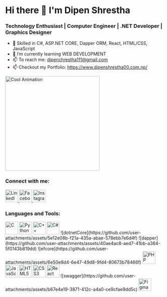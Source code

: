 # Hi there 👋 I'm Dipen Shrestha 
###  Technology Enthusiast | Computer Engineer | .NET Developer | Graphics Designer
- 🌟 Skilled in C#, ASP.NET CORE, Dapper ORM, React, HTML/CSS, JavaScript
- 🌱 I’m currently learning WEB DEVELOPMENT
- 📫 To reach me: dipenchrestha111@gmail.com
- 📫 Checkout my Portfolio: https://www.dipenshrestha00.com.np/
<div>
  <div>
    <img src="https://media.giphy.com/media/3o7abKhOpu0NwenH3O/giphy.gif" width="300px" alt="Cool Animation">
  </div>
  <div>
    <h3> Connect with me:</h3>
    <a href="https://www.linkedin.com/in/dipen-stha/" target="_blank">
      <img src="https://upload.wikimedia.org/wikipedia/commons/e/e9/Linkedin_icon.svg" alt="LinkedIn" width="40">
    </a>
    <a href="https://www.facebook.com/whoisdipen/" target="_blank">
      <img src="https://upload.wikimedia.org/wikipedia/commons/5/51/Facebook_f_logo_%282019%29.svg" alt="Facebook" width="40">
    </a>
    <a href="https://www.instagram.com/dipen.sth/" target="_blank">
      <img src="https://upload.wikimedia.org/wikipedia/commons/a/a5/Instagram_icon.png" alt="Instagram" width="40">
    </a>
  </div>
  <div>
    <h3> Languages and Tools:</h3>
    <img src="https://upload.wikimedia.org/wikipedia/commons/1/19/C_Logo.png" alt="C" width="40" />
    <img src="https://upload.wikimedia.org/wikipedia/commons/c/c3/Python-logo-notext.svg" alt="Python" width="40" />
    <img src="https://upload.wikimedia.org/wikipedia/commons/1/18/ISO_C%2B%2B_Logo.svg" alt="C++" width="40" />
    <img src="https://upload.wikimedia.org/wikipedia/commons/4/4f/Csharp_Logo.png" alt="C#" width="40" />
    ![dotnetCore](https://github.com/user-attachments/assets/5e12e08b-f21a-435a-abae-578ebb7e6d4f)
    ![dapper](https://github.com/user-attachments/assets/40ae4ac8-aed7-41bb-a364-5f0143b819dd)
    ![efcore](https://github.com/user-attachments/assets/6e50e8d4-6e47-49d8-9fd4-80673b78466f)
    <img src="https://www.vectorlogo.zone/logos/php/php-icon.svg" alt="PHP" width="40" />
    <img src="https://www.vectorlogo.zone/logos/javascript/javascript-icon.svg" alt="JavaScript" width="40" />
    <img src="https://upload.wikimedia.org/wikipedia/commons/6/61/HTML5_logo_and_wordmark.svg" alt="HTML5" width="40" />
    <img src="https://upload.wikimedia.org/wikipedia/commons/6/62/CSS3_logo.svg" alt="CSS3" width="40" />
    <img src="https://upload.wikimedia.org/wikipedia/commons/a/a7/React-icon.svg" alt="React" width="40" />
    ![swagger](https://github.com/user-attachments/assets/b67e4e19-3871-412c-a4a0-ce9cfae9dd5c)
    <img src="https://www.vectorlogo.zone/logos/figma/figma-icon.svg" alt="Figma" width="40" />
  </div>
</div>







